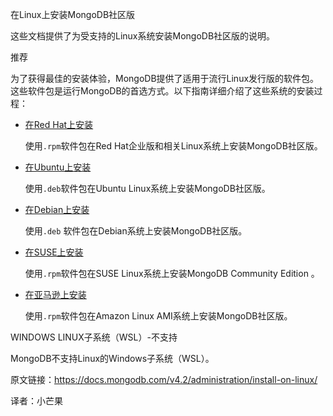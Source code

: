  在Linux上安装MongoDB社区版

这些文档提供了为受支持的Linux系统安装MongoDB社区版的说明。



 推荐

为了获得最佳的安装体验，MongoDB提供了适用于流行Linux发行版的软件包。这些软件包是运行MongoDB的首选方式。以下指南详细介绍了这些系统的安装过程：

- [在Red Hat上安装](https://docs.mongodb.com/v4.2/tutorial/install-mongodb-on-red-hat/)

  使用`.rpm`软件包在Red Hat企业版和相关Linux系统上安装MongoDB社区版。

- [在Ubuntu上安装](https://docs.mongodb.com/v4.2/tutorial/install-mongodb-on-ubuntu/)

  使用`.deb`软件包在Ubuntu Linux系统上安装MongoDB社区版。

- [在Debian上安装](https://docs.mongodb.com/v4.2/tutorial/install-mongodb-on-debian/)

  使用`.deb` 软件包在Debian系统上安装MongoDB社区版。

- [在SUSE上安装](https://docs.mongodb.com/v4.2/tutorial/install-mongodb-on-suse/)

  使用`.rpm`软件包在SUSE Linux系统上安装MongoDB Community Edition 。

- [在亚马逊上安装](https://docs.mongodb.com/v4.2/tutorial/install-mongodb-on-amazon/)

  使用`.rpm`软件包在Amazon Linux AMI系统上安装MongoDB社区版。

WINDOWS LINUX子系统（WSL）-不支持

MongoDB不支持Linux的Windows子系统（WSL）。



原文链接：https://docs.mongodb.com/v4.2/administration/install-on-linux/

译者：小芒果
